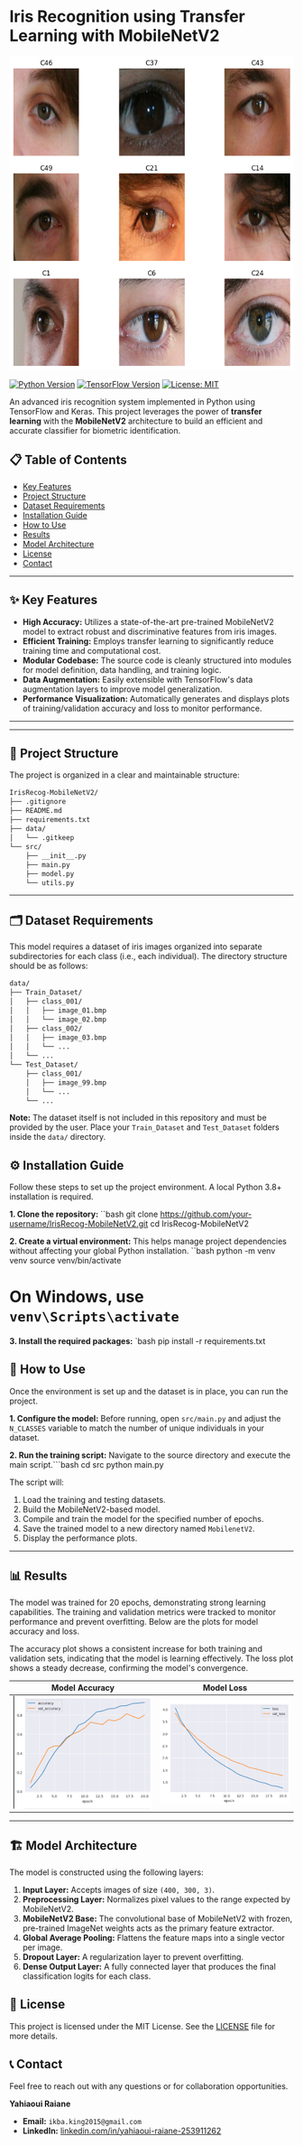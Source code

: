 # Iris Recognition using Transfer Learning with MobileNetV2

![Project Banner](docs/images/project_banner.png)

[![Python Version](https://img.shields.io/badge/Python-3.8%2B-blue.svg)](https://www.python.org/)
[![TensorFlow Version](https://img.shields.io/badge/TensorFlow-2.x-orange.svg)](https://www.tensorflow.org/)
[![License: MIT](https://img.shields.io/badge/License-MIT-yellow.svg)](https://opensource.org/licenses/MIT)

An advanced iris recognition system implemented in Python using TensorFlow and Keras. This project leverages the power of **transfer learning** with the **MobileNetV2** architecture to build an efficient and accurate classifier for biometric identification.



## 📋 Table of Contents
- [Key Features](#-key-features)
- [Project Structure](#-project-structure)
- [Dataset Requirements](#-dataset-requirements)
- [Installation Guide](#-installation-guide)
- [How to Use](#-how-to-use)
- [Results](#-results)
- [Model Architecture](#-model-architecture)
- [License](#-license)
- [Contact](#-contact)

---

## ✨ Key Features

-   **High Accuracy:** Utilizes a state-of-the-art pre-trained MobileNetV2 model to extract robust and discriminative features from iris images.
-   **Efficient Training:** Employs transfer learning to significantly reduce training time and computational cost.
-   **Modular Codebase:** The source code is cleanly structured into modules for model definition, data handling, and training logic.
-   **Data Augmentation:** Easily extensible with TensorFlow's data augmentation layers to improve model generalization.
-   **Performance Visualization:** Automatically generates and displays plots of training/validation accuracy and loss to monitor performance.

---

---

## 📂 Project Structure

The project is organized in a clear and maintainable structure:

```
IrisRecog-MobileNetV2/
├── .gitignore
├── README.md
├── requirements.txt
├── data/
│   └── .gitkeep
└── src/
    ├── __init__.py
    ├── main.py
    ├── model.py
    └── utils.py
```

---

## 🗂️ Dataset Requirements

This model requires a dataset of iris images organized into separate subdirectories for each class (i.e., each individual). The directory structure should be as follows:

```
data/
├── Train_Dataset/
│   ├── class_001/
│   │   ├── image_01.bmp
│   │   └── image_02.bmp
│   ├── class_002/
│   │   ├── image_03.bmp
│   │   └── ...
│   └── ...
└── Test_Dataset/
    ├── class_001/
    │   ├── image_99.bmp
    │   └── ...
    └── ...
```

**Note:** The dataset itself is not included in this repository and must be provided by the user. Place your `Train_Dataset` and `Test_Dataset` folders inside the `data/` directory.


## ⚙️ Installation Guide

Follow these steps to set up the project environment. A local Python 3.8+ installation is required.

**1. Clone the repository:**
``bash
git clone https://github.com/your-username/IrisRecog-MobileNetV2.git
cd IrisRecog-MobileNetV2

**2. Create a virtual environment:**
This helps manage project dependencies without affecting your global Python installation.
``bash
python -m venv venv
source venv/bin/activate  
# On Windows, use `venv\Scripts\activate`


**3. Install the required packages:**
`bash
pip install -r requirements.txt



## 🚀 How to Use

Once the environment is set up and the dataset is in place, you can run the project.

**1. Configure the model:**
Before running, open  `src/main.py` and adjust the `N_CLASSES` variable to match the number of unique individuals in your dataset.

**2. Run the training script:**
Navigate to the source directory and execute the main script.```bash
cd src
python main.py


The script will:
1.  Load the training and testing datasets.
2.  Build the MobileNetV2-based model.
3.  Compile and train the model for the specified number of epochs.
4.  Save the trained model to a new directory named `MobilenetV2`.
5.  Display the performance plots.


---

## 📊 Results

The model was trained for 20 epochs, demonstrating strong learning capabilities. The training and validation metrics were tracked to monitor performance and prevent overfitting. Below are the plots for model accuracy and loss.

The accuracy plot shows a consistent increase for both training and validation sets, indicating that the model is learning effectively. The loss plot shows a steady decrease, confirming the model's convergence.

| Model Accuracy | Model Loss |
| :---: | :---: |
| ![Accuracy Plot](docs/images/accuracy_plot.png) | ![Loss Plot](docs/images/loss_plot.png) |

---



## 🏗️ Model Architecture

The model is constructed using the following layers:

1.  **Input Layer:** Accepts images of size `(400, 300, 3)`.
2.  **Preprocessing Layer:** Normalizes pixel values to the range expected by MobileNetV2.
3.  **MobileNetV2 Base:** The convolutional base of MobileNetV2 with frozen, pre-trained ImageNet weights acts as the primary feature extractor.
4.  **Global Average Pooling:** Flattens the feature maps into a single vector per image.
5.  **Dropout Layer:** A regularization layer to prevent overfitting.
6.  **Dense Output Layer:** A fully connected layer that produces the final classification logits for each class.


## 📜 License

This project is licensed under the MIT License. See the [LICENSE](LICENSE) file for more details.


## 📞 Contact

Feel free to reach out with any questions or for collaboration opportunities.

**Yahiaoui Raiane**
-   **Email:** `ikba.king2015@gmail.com`
-   **LinkedIn:** [linkedin.com/in/yahiaoui-raiane-253911262](https://www.linkedin.com/in/yahiaoui-raiane-253911262/)
